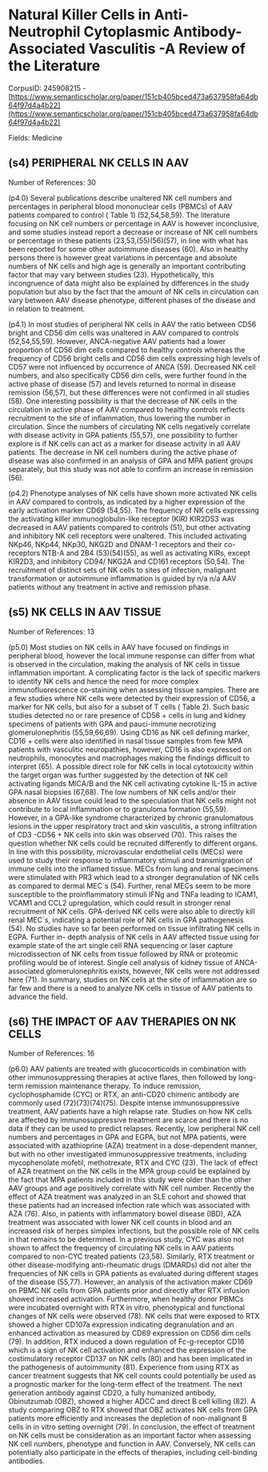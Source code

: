 # Natural Killer Cells in Anti-Neutrophil Cytoplasmic Antibody-Associated Vasculitis -A Review of the Literature

CorpusID: 245908215 - [https://www.semanticscholar.org/paper/151cb405bced473a637958fa64db64f97d4a4b22](https://www.semanticscholar.org/paper/151cb405bced473a637958fa64db64f97d4a4b22)

Fields: Medicine

## (s4) PERIPHERAL NK CELLS IN AAV
Number of References: 30

(p4.0) Several publications describe unaltered NK cell numbers and percentages in peripheral blood mononuclear cells (PBMCs) of AAV patients compared to control ( Table 1) (52,54,58,59). The literature focusing on NK cell numbers or percentage in AAV is however inconclusive, and some studies instead report a decrease or increase of NK cell numbers or percentage in these patients (23,53,(55)(56)(57), in line with what has been reported for some other autoimmune diseases (60). Also in healthy persons there is however great variations in percentage and absolute numbers of NK cells and high age is generally an important contributing factor that may vary between studies (23). Hypothetically, this incongruence of data might also be explained by differences in the study population but also by the fact that the amount of NK cells in circulation can vary between AAV disease phenotype, different phases of the disease and in relation to treatment.

(p4.1) In most studies of peripheral NK cells in AAV the ratio between CD56 bright and CD56 dim cells was unaltered in AAV compared to controls (52,54,55,59). However, ANCA-negative AAV patients had a lower proportion of CD56 dim cells compared to healthy controls whereas the frequency of CD56 bright cells and CD56 dim cells expressing high levels of CD57 were not influenced by occurrence of ANCA (59). Decreased NK cell numbers, and also specifically CD56 dim cells, were further found in the active phase of disease (57) and levels returned to normal in disease remission (56,57), but these differences were not confirmed in all studies (58). One interesting possibility is that the decrease of NK cells in the circulation in active phase of AAV compared to healthy controls reflects recruitment to the site of inflammation, thus lowering the number in circulation. Since the numbers of circulating NK cells negatively correlate with disease activity in GPA patients (55,57), one possibility to further explore is if NK cells can act as a marker for disease activity in all AAV patients. The decrease in NK cell numbers during the active phase of disease was also confirmed in an analysis of GPA and MPA patient groups separately, but this study was not able to confirm an increase in remission (56).

(p4.2) Phenotype analyses of NK cells have shown more activated NK cells in AAV compared to controls, as indicated by a higher expression of the early activation marker CD69 (54,55). The frequency of NK cells expressing the activating killer immunoglobulin-like receptor (KIR) KIR2DS3 was decreased in AAV patients compared to controls (51), but other activating and inhibitory NK cell receptors were unaltered. This included activating NKp46, NKp44, NKp30, NKG2D and DNAM-1 receptors and their co-receptors NTB-A and 2B4 (53)(54)(55), as well as activating KIRs, except KIR2D3, and inhibitory CD94/ NKG2A and CD161 receptors (50,54). The recruitment of distinct sets of NK cells to sites of infection, malignant transformation or autoimmune inflammation is guided by n/a n/a AAV patients without any treatment in active and remission phase.
## (s5) NK CELLS IN AAV TISSUE
Number of References: 13

(p5.0) Most studies on NK cells in AAV have focused on findings in peripheral blood, however the local immune response can differ from what is observed in the circulation, making the analysis of NK cells in tissue inflammation important. A complicating factor is the lack of specific markers to identify NK cells and hence the need for more complex immunofluorescence co-staining when assessing tissue samples. There are a few studies where NK cells were detected by their expression of CD56, a marker for NK cells, but also for a subset of T cells ( Table 2). Such basic studies detected no or rare presence of CD56 + cells in lung and kidney specimens of patients with GPA and pauci-immune necrotizing glomerulonephritis (55,59,66,69). Using CD16 as NK cell defining marker, CD16 + cells were also identified in nasal tissue samples from few MPA patients with vasculitic neuropathies, however, CD16 is also expressed on neutrophils, monocytes and macrophages making the findings difficult to interpret (65). A possible direct role for NK cells in local cytotoxicity within the target organ was further suggested by the detection of NK cell activating ligands MICA/B and the NK cell activating cytokine IL-15 in active GPA nasal biopsies (67,68). The low numbers of NK cells and/or their absence in AAV tissue could lead to the speculation that NK cells might not contribute to local inflammation or to granuloma formation (55,59). However, in a GPA-like syndrome characterized by chronic granulomatous lesions in the upper respiratory tract and skin vasculitis, a strong infiltration of CD3 -CD56 + NK cells into skin was observed (70). This raises the question whether NK cells could be recruited differently to different organs. In line with this possibility, microvascular endothelial cells (MECs) were used to study their response to inflammatory stimuli and transmigration of immune cells into the inflamed tissue. MECs from lung and renal specimens were stimulated with PR3 which lead to a stronger degranulation of NK cells as compared to dermal MEC´s (54). Further, renal MECs seem to be more susceptible to the proinflammatory stimuli IFNg and TNFa leading to ICAM1, VCAM1 and CCL2 upregulation, which could result in stronger renal recruitment of NK cells. GPA-derived NK cells were also able to directly kill renal MEC´s, indicating a potential role of NK cells in GPA pathogenesis (54). No studies have so far been performed on tissue infiltrating NK cells in EGPA. Further in-  depth analysis of NK cells in AAV affected tissue using for example state of the art single cell RNA sequencing or laser capture microdissection of NK cells from tissue followed by RNA or proteomic profiling would be of interest. Single cell analysis of kidney tissue of ANCA-associated glomerulonephritis exists, however, NK cells were not addressed here (71). In summary, studies on NK cells at the site of inflammation are so far few and there is a need to analyze NK cells in tissue of AAV patients to advance the field.
## (s6) THE IMPACT OF AAV THERAPIES ON NK CELLS
Number of References: 16

(p6.0) AAV patients are treated with glucocorticoids in combination with other immunosuppressing therapies at active flares, then followed by long-term remission maintenance therapy. To induce remission, cyclophosphamide (CYC) or RTX, an anti-CD20 chimeric antibody are commonly used (72)(73)(74)(75). Despite intense immunosuppressive treatment, AAV patients have a high relapse rate. Studies on how NK cells are affected by immunosuppressive treatment are scarce and there is no data if they can be used to predict relapses. Recently, low peripheral NK cell numbers and percentages in GPA and EGPA, but not MPA patients, were associated with azathioprine (AZA) treatment in a dose-dependent manner, but with no other investigated immunosuppressive treatments, including mycophenolate mofetil, methotrexate, RTX and CYC (23). The lack of effect of AZA treatment on the NK cells in the MPA group could be explained by the fact that MPA patients included in this study were older than the other AAV groups and age positively correlate with NK cell number. Recently the effect of AZA treatment was analyzed in an SLE cohort and showed that these patients had an increased infection rate which was associated with AZA (76). Also, in patients with inflammatory bowel disease (IBD), AZA treatment was associated with lower NK cell counts in blood and an increased risk of herpes simplex infections, but the possible role of NK cells in that remains to be determined. In a previous study, CYC was also not shown to affect the frequency of circulating NK cells in AAV patients compared to non-CYC treated patients (23,58). Similarly, RTX treatment or other disease-modifying anti-rheumatic drugs (DMARDs) did not alter the frequencies of NK cells in GPA patients as evaluated during different stages of the disease (55,77). However, an analysis of the activation maker CD69 on PBMC NK cells from GPA patients prior and directly after RTX infusion showed increased activation. Furthermore, when healthy donor PBMCs were incubated overnight with RTX in vitro, phenotypical and functional changes of NK cells were observed (78). NK cells that were exposed to RTX showed a higher CD107a expression indicating degranulation and an enhanced activation as measured by CD69 expression on CD56 dim cells (79). In addition, RTX induced a down regulation of Fc-g-receptor CD16 which is a sign of NK cell activation and enhanced the expression of the costimulatory receptor CD137 on NK cells (80) and has been implicated in the pathogenesis of autoimmunity (81). Experience from using RTX as cancer treatment suggests that NK cell counts could potentially be used as a prognostic marker for the long-term effect of the treatment. The next generation antibody against CD20, a fully humanized antibody, Obinutzumab (OBZ), showed a higher ADCC and direct B cell killing (82). A study comparing OBZ to RTX showed that OBZ activates NK cells from GPA patients more efficiently and increases the depletion of non-malignant B cells in in vitro setting overnight (79). In conclusion, the effect of treatment on NK cells must be consideration as an important factor when assessing NK cell numbers, phenotype and function in AAV. Conversely, NK cells can potentially also participate in the effects of therapies, including cell-binding antibodies.
